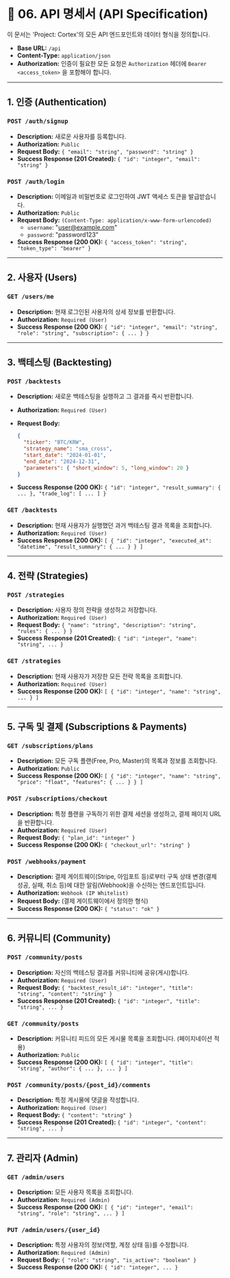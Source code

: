 # 🔗 06. API 명세서 (API Specification)

이 문서는 'Project: Cortex'의 모든 API 엔드포인트와 데이터 형식을 정의합니다.

- **Base URL:** `/api`
- **Content-Type:** `application/json`
- **Authorization:** 인증이 필요한 모든 요청은 `Authorization` 헤더에 `Bearer <access_token>` 을 포함해야 합니다.

---

## 1. 인증 (Authentication)

### `POST /auth/signup`

- **Description:** 새로운 사용자를 등록합니다.
- **Authorization:** `Public`
- **Request Body:** `{ "email": "string", "password": "string" }`
- **Success Response (201 Created):** `{ "id": "integer", "email": "string" }`

### `POST /auth/login`

- **Description:** 이메일과 비밀번호로 로그인하여 JWT 액세스 토큰을 발급받습니다.
- **Authorization:** `Public`
- **Request Body:** `(Content-Type: application/x-www-form-urlencoded)`
  - `username`: "user@example.com"
  - `password`: "password123"
- **Success Response (200 OK):** `{ "access_token": "string", "token_type": "bearer" }`

---

## 2. 사용자 (Users)

### `GET /users/me`

- **Description:** 현재 로그인된 사용자의 상세 정보를 반환합니다.
- **Authorization:** `Required (User)`
- **Success Response (200 OK):** `{ "id": "integer", "email": "string", "role": "string", "subscription": { ... } }`

---

## 3. 백테스팅 (Backtesting)

### `POST /backtests`

- **Description:** 새로운 백테스팅을 실행하고 그 결과를 즉시 반환합니다.
- **Authorization:** `Required (User)`
- **Request Body:**

  ```json
  {
    "ticker": "BTC/KRW",
    "strategy_name": "sma_cross",
    "start_date": "2024-01-01",
    "end_date": "2024-12-31",
    "parameters": { "short_window": 5, "long_window": 20 }
  }
  ```

- **Success Response (200 OK):** `{ "id": "integer", "result_summary": { ... }, "trade_log": [ ... ] }`

### `GET /backtests`

- **Description:** 현재 사용자가 실행했던 과거 백테스팅 결과 목록을 조회합니다.
- **Authorization:** `Required (User)`
- **Success Response (200 OK):** `[ { "id": "integer", "executed_at": "datetime", "result_summary": { ... } } ]`

---

## 4. 전략 (Strategies)

### `POST /strategies`

- **Description:** 사용자 정의 전략을 생성하고 저장합니다.
- **Authorization:** `Required (User)`
- **Request Body:** `{ "name": "string", "description": "string", "rules": { ... } }`
- **Success Response (201 Created):** `{ "id": "integer", "name": "string", ... }`

### `GET /strategies`

- **Description:** 현재 사용자가 저장한 모든 전략 목록을 조회합니다.
- **Authorization:** `Required (User)`
- **Success Response (200 OK):** `[ { "id": "integer", "name": "string", ... } ]`

---

## 5. 구독 및 결제 (Subscriptions & Payments)

### `GET /subscriptions/plans`

- **Description:** 모든 구독 플랜(Free, Pro, Master)의 목록과 정보를 조회합니다.
- **Authorization:** `Public`
- **Success Response (200 OK):** `[ { "id": "integer", "name": "string", "price": "float", "features": { ... } } ]`

### `POST /subscriptions/checkout`

- **Description:** 특정 플랜을 구독하기 위한 결제 세션을 생성하고, 결제 페이지 URL을 반환합니다.
- **Authorization:** `Required (User)`
- **Request Body:** `{ "plan_id": "integer" }`
- **Success Response (200 OK):** `{ "checkout_url": "string" }`

### `POST /webhooks/payment`

- **Description:** 결제 게이트웨이(Stripe, 아임포트 등)로부터 구독 상태 변경(결제 성공, 실패, 취소 등)에 대한 알림(Webhook)을 수신하는 엔드포인트입니다.
- **Authorization:** `Webhook (IP Whitelist)`
- **Request Body:** (결제 게이트웨이에서 정의한 형식)
- **Success Response (200 OK):** `{ "status": "ok" }`

---

## 6. 커뮤니티 (Community)

### `POST /community/posts`

- **Description:** 자신의 백테스팅 결과를 커뮤니티에 공유(게시)합니다.
- **Authorization:** `Required (User)`
- **Request Body:** `{ "backtest_result_id": "integer", "title": "string", "content": "string" }`
- **Success Response (201 Created):** `{ "id": "integer", "title": "string", ... }`

### `GET /community/posts`

- **Description:** 커뮤니티 피드의 모든 게시물 목록을 조회합니다. (페이지네이션 적용)
- **Authorization:** `Public`
- **Success Response (200 OK):** `[ { "id": "integer", "title": "string", "author": { ... }, ... } ]`

### `POST /community/posts/{post_id}/comments`

- **Description:** 특정 게시물에 댓글을 작성합니다.
- **Authorization:** `Required (User)`
- **Request Body:** `{ "content": "string" }`
- **Success Response (201 Created):** `{ "id": "integer", "content": "string", ... }`

---

## 7. 관리자 (Admin)

### `GET /admin/users`

- **Description:** 모든 사용자 목록을 조회합니다.
- **Authorization:** `Required (Admin)`
- **Success Response (200 OK):** `[ { "id": "integer", "email": "string", "role": "string", ... } ]`

### `PUT /admin/users/{user_id}`

- **Description:** 특정 사용자의 정보(역할, 계정 상태 등)를 수정합니다.
- **Authorization:** `Required (Admin)`
- **Request Body:** `{ "role": "string", "is_active": "boolean" }`
- **Success Response (200 OK):** `{ "id": "integer", ... }`
